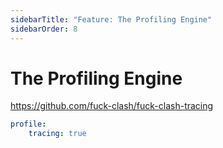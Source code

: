 ```yaml
---
sidebarTitle: "Feature: The Profiling Engine"
sidebarOrder: 8
---
```


# The Profiling Engine

https://github.com/fuck-clash/fuck-clash-tracing

```yaml
profile:
    tracing: true
```
